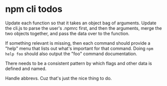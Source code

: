 # npm cli todos

Update each function so that it takes an object bag of arguments. Update the
cli.js to parse the user's .npmrc first, and then the arguments, merge the two
objects together, and pass the data over to the function.

If something relevant is missing, then each command should provide a "help"
menu that lists out what's important for that command. Doing `npm help foo`
should also output the "foo" command documentation.

There needs to be a consistent pattern by which flags and other data is
defined and named.

Handle abbrevs.  Cuz that's just the nice thing to do.
